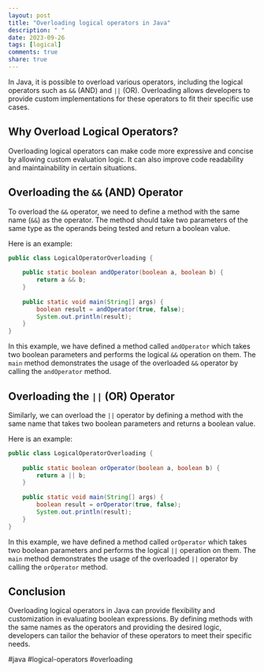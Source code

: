 ```yaml
---
layout: post
title: "Overloading logical operators in Java"
description: " "
date: 2023-09-26
tags: [logical]
comments: true
share: true
---
```


In Java, it is possible to overload various operators, including the logical operators such as `&&` (AND) and `||` (OR). Overloading allows developers to provide custom implementations for these operators to fit their specific use cases.

## Why Overload Logical Operators?

Overloading logical operators can make code more expressive and concise by allowing custom evaluation logic. It can also improve code readability and maintainability in certain situations.

## Overloading the `&&` (AND) Operator

To overload the `&&` operator, we need to define a method with the same name (`&&`) as the operator. The method should take two parameters of the same type as the operands being tested and return a boolean value.

Here is an example:

```java
public class LogicalOperatorOverloading {
    
    public static boolean andOperator(boolean a, boolean b) {
        return a && b;
    }
    
    public static void main(String[] args) {
        boolean result = andOperator(true, false);
        System.out.println(result);
    }
}
```

In this example, we have defined a method called `andOperator` which takes two boolean parameters and performs the logical `&&` operation on them. The `main` method demonstrates the usage of the overloaded `&&` operator by calling the `andOperator` method.

## Overloading the `||` (OR) Operator

Similarly, we can overload the `||` operator by defining a method with the same name that takes two boolean parameters and returns a boolean value.

Here is an example:

```java
public class LogicalOperatorOverloading {
    
    public static boolean orOperator(boolean a, boolean b) {
        return a || b;
    }
    
    public static void main(String[] args) {
        boolean result = orOperator(true, false);
        System.out.println(result);
    }
}
```

In this example, we have defined a method called `orOperator` which takes two boolean parameters and performs the logical `||` operation on them. The `main` method demonstrates the usage of the overloaded `||` operator by calling the `orOperator` method.

## Conclusion

Overloading logical operators in Java can provide flexibility and customization in evaluating boolean expressions. By defining methods with the same names as the operators and providing the desired logic, developers can tailor the behavior of these operators to meet their specific needs.

#java #logical-operators #overloading
